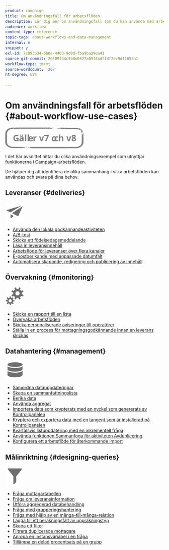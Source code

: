 ```yaml
---
product: campaign
title: Om användningsfall för arbetsflöden
description: Lär dig mer om användningsfall som du kan använda med arbetsflöden i Campaign Classic.
audience: workflow
content-type: reference
topic-tags: about-workflows-and-data-management
internal: n
snippet: y
exl-id: 7c093b34-6b0e-4403-9d9d-fba9ba39ea41
source-git-commit: 20509f44c5b8e0827a09f44dffdf2ec9d11652a1
workflow-type: tm+mt
source-wordcount: '207'
ht-degree: 68%

---
```


# Om användningsfall för arbetsflöden {#about-workflow-use-cases}

![](../../assets/common.svg)

I det här avsnittet hittar du olika användningsexempel som utnyttjar funktionerna i Campaign-arbetsflöden.

De hjälper dig att identifiera de olika sammanhang i vilka arbetsflöden kan användas och svara på dina behov.

## Leveranser {#deliveries}

<img src="assets/do-not-localize/icon_send.svg" width="60px">

* [Använda den lokala godkännandeaktiviteten](using-the-local-approval-activity.md)
* [A/B-test](../../delivery/using/a-b-testing-use-case.md)
* [Skicka ett födelsedagsmeddelande](sending-a-birthday-email.md)
* [Läsa in leveransinnehåll](loading-delivery-content.md)
* [Arbetsflöde för leveranser över flera kanaler](cross-channel-delivery-workflow.md)
* [E-postberikande med anpassade datumfält](email-enrichment-with-custom-date-fields.md)
* [Automatisera skapande, redigering och publicering av innehåll](../../delivery/using/automating-via-workflows.md#examples)

## Övervakning {#monitoring}

<img src="assets/do-not-localize/icon_monitoring.svg" width="60px">

* [Skicka en rapport till en lista](sending-a-report-to-a-list.md)
* [Övervaka arbetsflöden](supervising-workflows.md)
* [Skicka personaliserade aviseringar till operatörer](sending-personalized-alerts-to-operators.md)
* [Ställa in en process för mottagningsgodkännande innan en leverans skickas](using-the-local-approval-activity.md)

## Datahantering {#management}

<img src="assets/do-not-localize/icon_manage.svg" width="60px">

* [Samordna datauppdateringar](coordinating-data-updates.md)
* [Skapa en sammanfattningslista](creating-a-summary-list.md)
* [Berika data](enriching-data.md)
* [Använda aggregat](using-aggregates.md)
* [Importera data som krypterats med en nyckel som genererats av Kontrollpanelen](../../platform/using/unzip-decrypt.md)
* [Kryptera och exportera data med en tangent som är installerad på Kontrollpanelen](how-to-use-workflow-data.md#use-case-gpg-encrypt)
* [Kvartalsvis listuppdatering med en inkrementell fråga](quarterly-list-update.md)
* [Använda funktionen Sammanfoga för aktiviteten Avduplicering](deduplication-merge.md)
* [Konfigurera ett arbetsflöde för återkommande import](recurring-import-workflow.md)

## Målinriktning {#designing-queries}

<img src="assets/do-not-localize/icon_filter.svg" width="60px">

* [Fråga mottagartabellen](querying-recipient-table.md)
* [Fråga om leveransinformation](querying-delivery-information.md)
* [Utföra aggregerad databehandling](performing-aggregate-computing.md)
* [Fråga med grupperingshantering](querying-using-grouping-management.md)
* [Fråga med hjälp av en många-till-många-relation](querying-using-many-to-many-relationship.md)
* [Lägga till ett beräkningsfält av uppräkningstyp](adding-enumeration-type-calculated-field.md)
* [Skapa ett filter](creating-a-filter.md)
* [Filtrera duplicerade mottagare](filtering-duplicated-recipients.md)
* [Anropa en instansvariabel i en fråga](javascript-scripts-and-templates.md#calling-an-instance-variable-in-a-query)
* [Tillämpa en delad procentsats på en grupp](javascript-scripts-and-templates.md#example)

